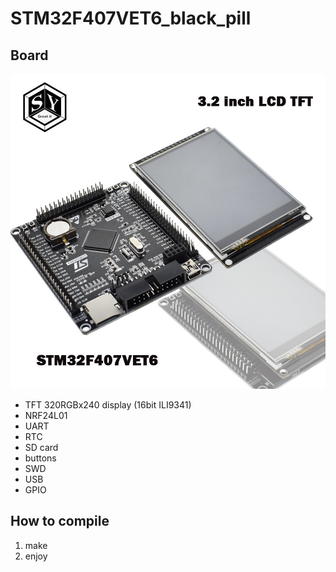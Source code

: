 # STM32F407VET6_black_pill

## Board

![IMAGE OF THE BOARD](https://raw.githubusercontent.com/martinmake/STM32F407VET6_black_pill/master/resources/STM32F407VET6_DEV_BOARD.jpg)

* TFT 320RGBx240 display (16bit ILI9341)
* NRF24L01
* UART
* RTC
* SD card
* buttons
* SWD
* USB
* GPIO

## How to compile

1. make
2. enjoy
